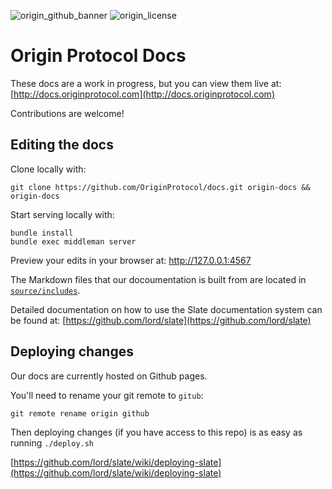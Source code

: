 ![origin_github_banner](https://user-images.githubusercontent.com/673455/37314301-f8db9a90-2618-11e8-8fee-b44f38febf38.png)
![origin_license](https://img.shields.io/badge/license-MIT-6e3bea.svg?style=flat-square&colorA=111d28)

# Origin Protocol Docs

These docs are a work in progress, but you can view them live at: [http://docs.originprotocol.com](http://docs.originprotocol.com)

Contributions are welcome!


## Editing the docs

Clone locally with:

    git clone https://github.com/OriginProtocol/docs.git origin-docs && origin-docs
    
Start serving locally with: 

    bundle install
    bundle exec middleman server

Preview your edits in your browser at: http://127.0.0.1:4567

The Markdown files that our docoumentation is built from are located in [`source/includes`](source/includes).
   
Detailed documentation on how to use the Slate documentation system can be found at: [https://github.com/lord/slate](https://github.com/lord/slate)

## Deploying changes

Our docs are currently hosted on Github pages. 

You'll need to rename your git remote to `gitub`:

    git remote rename origin github

Then deploying changes (if you have access to this repo) is as easy as running `./deploy.sh`

[https://github.com/lord/slate/wiki/deploying-slate](https://github.com/lord/slate/wiki/deploying-slate)
